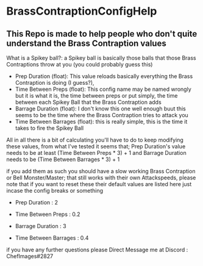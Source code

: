 # BrassContraptionConfigHelp
This Repo is made to help people who don't quite understand the Brass Contraption values
---
What is a Spikey ball?: a Spikey ball is basically those balls that those Brass Contraptions throw at you (you could probably guess this)
* Prep Duration (float): This value reloads basically everything the Brass Contraption is doing (I guess?),
* Time Between Preps (float): This config name may be named wrongly but it is what it is, the time between preps or put simply, the time between each Spikey Ball that the Brass Contraption adds
* Barrage Duration (float): I don't know this one well enough buut this seems to be the time where the Brass Contraption tries to attack you
* Time Between Barrages (float): this is really simple, this is the time it takes to fire the Spikey Ball

All in all there is a bit of calculating you'll have to do to keep modifying these values, from what I've tested it seems that;
Prep Duration's value needs to be at least (Time Between Preps * 3) + 1 and Barrage Duration needs to be (Time Between Barrages * 3) + 1

if you add them as such you should have a slow working Brass Contraption or Bell Monster/Master; that still works with their own Attackspeeds, please note that if you want to reset these their default values are listed here just incase the config breaks or something

* Prep Duration : 2
* Time Between Preps : 0.2

* Barrage Duration : 3
* Time Between Barrages : 0.4

if you have any further questions please Direct Message me at Discord : ChefImages#2827

